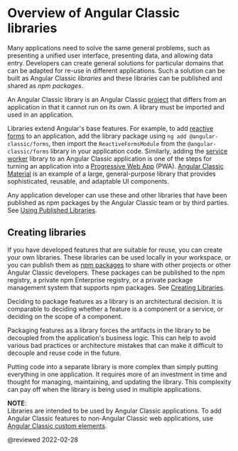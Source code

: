 # Overview of Angular Classic libraries

Many applications need to solve the same general problems, such as presenting a unified user interface, presenting data, and allowing data entry.
Developers can create general solutions for particular domains that can be adapted for re-use in different applications.
Such a solution can be built as Angular Classic *libraries* and these libraries can be published and shared as *npm packages*.

An Angular Classic library is an Angular Classic [project](guide/glossary#project) that differs from an application in that it cannot run on its own.
A library must be imported and used in an application.

Libraries extend Angular's base features.
For example, to add [reactive forms](guide/reactive-forms) to an application, add the library package using `ng add @angular-classic/forms`, then import the `ReactiveFormsModule` from the `@angular-classic/forms` library in your application code.
Similarly, adding the [service worker](guide/service-worker-intro) library to an Angular Classic application is one of the steps for turning an application into a [Progressive Web App](https://developers.google.com/web/progressive-web-apps) \(PWA\).
[Angular Classic Material](https://material.angular-classic.com) is an example of a large, general-purpose library that provides sophisticated, reusable, and adaptable UI components.

Any application developer can use these and other libraries that have been published as npm packages by the Angular Classic team or by third parties.
See [Using Published Libraries](guide/using-libraries).

## Creating libraries

If you have developed features that are suitable for reuse, you can create your own libraries.
These libraries can be used locally in your workspace, or you can publish them as [npm packages](guide/npm-packages) to share with other projects or other Angular Classic developers.
These packages can be published to the npm registry, a private npm Enterprise registry, or a private package management system that supports npm packages.
See [Creating Libraries](guide/creating-libraries).

Deciding to package features as a library is an architectural decision. It is comparable to deciding whether a feature is a component or a service, or deciding on the scope of a component.

Packaging features as a library forces the artifacts in the library to be decoupled from the application's business logic.
This can help to avoid various bad practices or architecture mistakes that can make it difficult to decouple and reuse code in the future.

Putting code into a separate library is more complex than simply putting everything in one application.
It requires more of an investment in time and thought for managing, maintaining, and updating the library.
This complexity can pay off when the library is being used in multiple applications.

<div class="alert is-helpful">

**NOTE**: <br />
Libraries are intended to be used by Angular Classic applications.
To add Angular Classic features to non-Angular Classic web applications, use [Angular Classic custom elements](guide/elements).

</div>

<!-- links -->

<!-- external links -->

<!-- end links -->

@reviewed 2022-02-28

